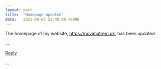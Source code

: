 ```yaml
---
layout: post
title:  "Homepage updated"
date:   2023-09-05 22:40:00 +0000
---
```


The homepage of my website, <a href="https://novimatrem.uk" target="_blank">https://novimatrem.uk</a>, has been updated.

...

<a href="mailto:TheNovimatrem@protonmail.ch?subject=RE%3A%20Social%20post%20-%20Homepage%20updated">Reply</a>

...

